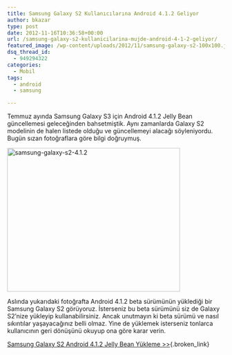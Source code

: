 ```yaml
---
title: Samsung Galaxy S2 Kullanıcılarına Android 4.1.2 Geliyor
author: bkazar
type: post
date: 2012-11-16T10:36:58+00:00
url: /samsung-galaxy-s2-kullanicilarina-mujde-android-4-1-2-geliyor/
featured_image: /wp-content/uploads/2012/11/samsung-galaxy-s2-100x100.jpg
dsq_thread_id:
  - 949294322
categories:
  - Mobil
tags:
  - android
  - samsung

---
```

Temmuz ayında Samsung Galaxy S3 için Android 4.1.2 Jelly Bean güncellemesi geleceğinden bahsetmiştik. Aynı zamanlarda Galaxy S2 modelinin de halen listede olduğu ve güncellemeyi alacağı söyleniyordu. Bugün sızan fotoğraflara göre bilgi doğruymuş.

<a href="https://www.murekkep.org/samsung-galaxy-s2-kullanicilarina-mujde-android-4-1-2-geliyor-9199/samsung-galaxy-s2-4-1-2" rel="attachment wp-att-9200"><img class="aligncenter size-large wp-image-9200" title="samsung-galaxy-s2-4.1.2" src="https://www.murekkep.org/wp-content/uploads/2012/11/samsung-galaxy-s2-4.1.2-400x333.jpg" alt="samsung-galaxy-s2-4.1.2" width="400" height="333" srcset="https://www.murekkep.org/wp-content/uploads/2012/11/samsung-galaxy-s2-4.1.2-400x333.jpg 400w, https://www.murekkep.org/wp-content/uploads/2012/11/samsung-galaxy-s2-4.1.2-50x41.jpg 50w, https://www.murekkep.org/wp-content/uploads/2012/11/samsung-galaxy-s2-4.1.2-149x125.jpg 149w, https://www.murekkep.org/wp-content/uploads/2012/11/samsung-galaxy-s2-4.1.2.jpg 500w" sizes="(max-width: 400px) 100vw, 400px" /></a>

Aslında yukarıdaki fotoğrafta Android 4.1.2 beta sürümünün yüklediği bir Samsung Galaxy S2 görüyoruz. İsterseniz bu beta sürümünü siz de Galaxy S2’nize yükleyip kullanabilirsiniz. Ancak unutmayın ki beta sürümü ve nasıl sıkıntılar yaşayacağınız belli olmaz. Yine de yüklemek isterseniz tonlarca kullanıcının geri dönüşünü okuyup ona göre karar verin.

[Samsung Galaxy S2 Android 4.1.2 Jelly Bean Yükleme >>][1]{.broken_link}

&nbsp;

&nbsp;

 [1]: https://forum.xda-developers.com/showthread.php?t=1994313